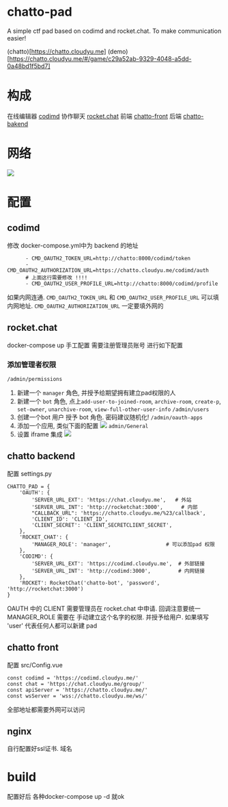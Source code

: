 # chatto-pad
A simple ctf pad based on codimd and rocket.chat. To make communication easier!

(chatto)[https://chatto.cloudyu.me]
(demo)[https://chatto.cloudyu.me/#/game/c29a52ab-9329-4048-a5dd-0a48bd1f5bd7]

# 构成
在线编辑器 [codimd](https://github.com/hackmdio/codimd)
协作聊天 [rocket.chat](https://rocket.chat/)
前端 [chatto-front](https://github.com/cloudyu/chatto-front)
后端 [chatto-bakend](https://github.com/cloudyu/chatto-backend)


# 网络
![](https://i.imgur.com/CxIvwFV.png)

# 配置
## codimd
修改 docker-compose.yml中为 backend 的地址
```
      - CMD_OAUTH2_TOKEN_URL=http://chatto:8000/codimd/token
      - CMD_OAUTH2_AUTHORIZATION_URL=https://chatto.cloudyu.me/codimd/auth
      # 上面这行需要修改 !!!!
      - CMD_OAUTH2_USER_PROFILE_URL=http://chatto:8000/codimd/profile
```
如果内网连通. `CMD_OAUTH2_TOKEN_URL` 和 `CMD_OAUTH2_USER_PROFILE_URL` 可以填内网地址. 
`CMD_OAUTH2_AUTHORIZATION_URL` 一定要填外网的

## rocket.chat
docker-compose up 手工配置
需要注册管理员账号 进行如下配置
### 添加管理者权限
`/admin/permissions`
1. 新建一个 `manager` 角色, 并授予给期望拥有建立pad权限的人
2. 新建一个 `bot` 角色, 点上`add-user-to-joined-room`, `archive-room`, `create-p`, `set-owner`, `unarchive-room`, `view-full-other-user-info`
`/admin/users`
1. 创建一个bot 用户 授予 bot 角色. 密码建议随机化!
`/admin/oauth-apps`
1. 添加一个应用, 类似下面的配置
![](https://i.imgur.com/xFBOIqR.png)
`admin/General`
1. 设置 iframe 集成
![](https://i.imgur.com/KUj9aGI.png)

## chatto backend
配置 settings.py

```
CHATTO_PAD = {
    'OAUTH': {
        'SERVER_URL_EXT': 'https://chat.cloudyu.me',   # 外站
        'SERVER_URL_INT': 'http://rocketchat:3000',      # 内部
        "CALLBACK_URL": 'https://chatto.cloudyu.me/%23/callback',
        'CLIENT_ID': 'CLIENT_ID',
        'CLIENT_SECRET': 'CLIENT_SECRETCLIENT_SECRET',
    },
    'ROCKET_CHAT': {
        'MANAGER_ROLE': 'manager',                  # 可以添加pad 权限
    },
    'CODIMD': {
        'SERVER_URL_EXT': 'https://codimd.cloudyu.me',  # 外部链接
        'SERVER_URL_INT': 'http://codimd:3000',  		# 内网链接
    }, 
    'ROCKET': RocketChat('chatto-bot', 'password', 'http://rocketchat:3000')
}
```
OAUTH 中的 CLIENT 需要管理员在 rocket.chat 中申请. 回调注意要统一
MANAGER_ROLE 需要在 手动建立这个名字的权限. 并授予给用户.
    如果填写 'user' 代表任何人都可以新建 pad


## chatto front
配置 src/Config.vue
```
const codimd = 'https://codimd.cloudyu.me/'
const chat = 'https://chat.cloudyu.me/group/'
const apiServer = 'https://chatto.cloudyu.me/'
const wsServer = 'wss://chatto.cloudyu.me/ws/'
```
全部地址都需要外网可以访问

## nginx
自行配置好ssl证书. 域名

# build
配置好后 各种docker-compose up -d 就ok
